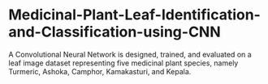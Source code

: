 # Medicinal-Plant-Leaf-Identification-and-Classification-using-CNN
A  Convolutional Neural Network is designed, trained, and evaluated  on a leaf image dataset representing five medicinal plant species,  namely Turmeric, Ashoka, Camphor, Kamakasturi, and Kepala. 
